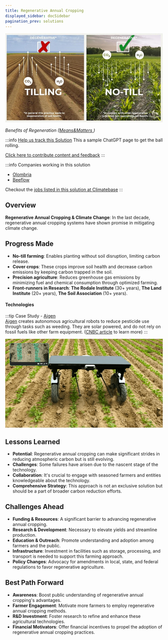 ```yaml
---
title: Regenerative Annual Cropping
displayed_sidebar: docSidebar
pagination_prev: solutions
---
```

![Regenerative agriculture enhances ecosystem function, maximizing water absorption, photosynthesis, and carbon sequestration.](/../static/img/regenerative-annual-cropping.jpg)

*Benefits of Regeneration ([Means&Matters ](https://meansandmatters.bankofthewest.com/article/financial-perspectives/industries/how-regenerative-agriculture-tackles-climate-change-from-the-ground-up/))*

:::info [Help us track this Solution](contribute)
This a sample ChatGPT page to get the ball rolling.

[Click here to contribute content and feedback](contribute)
:::

:::info Companies working in this solution 
- [Olombria](https://www.flypollination.com/)
- [Beeflow](http://www.beeflow.co/en/)

Checkout the [jobs listed in this solution at Climatebase](https://climatebase.org/jobs?l=&q=&drawdown_solutions=Regenerative+Annual+Cropping)
:::

## Overview

**Regenerative Annual Cropping & Climate Change**: In the last decade, regenerative annual cropping systems have shown promise in mitigating climate change.

## Progress Made

* **No-till farming**: Enables planting without soil disruption, limiting carbon release.
* **Cover crops**: These crops improve soil health and decrease carbon emissions by keeping carbon trapped in the soil.
* **Precision agriculture**: Reduces greenhouse gas emissions by minimizing fuel and chemical consumption through optimized farming.
* **Front-runners in Research**: **The Rodale Institute** (30+ years), **The Land Institute** (20+ years), **The Soil Association** (10+ years).

#### Technologies

:::tip Case Study - [Aigen](https://aigen.io)\
[Aigen](https://aigen.io) creates autonomous agricultural robots to reduce pesticide use through tasks such as weeding. They are solar powered, and do not rely on fossil fuels like other farm equipment. ([CNBC article](https://www.cnbc.com/2023/06/30/ex-tesla-engineer-builds-aigen-robots-to-get-weeds-without-pesticides.html) to learn more)
:::

![Aigen robot](/../static/img/aigen-robotics.png "Aigen robot")

## Lessons Learned

* **Potential**: Regenerative annual cropping can make significant strides in reducing atmospheric carbon but is still evolving.
* **Challenges**: Some failures have arisen due to the nascent stage of the technology.
* **Collaboration**: It's crucial to engage with seasoned farmers and entities knowledgeable about the technology.
* **Comprehensive Strategy**: This approach is not an exclusive solution but should be a part of broader carbon reduction efforts.

## Challenges Ahead

* **Funding & Resources**: A significant barrier to advancing regenerative annual cropping.
* **Research & Development**: Necessary to elevate yields and streamline production.
* **Education & Outreach**: Promote understanding and adoption among farmers and the public.
* **Infrastructure**: Investment in facilities such as storage, processing, and transport is needed to support this farming approach.
* **Policy Changes**: Advocacy for amendments in local, state, and federal regulations to favor regenerative agriculture.

## Best Path Forward

* **Awareness**: Boost public understanding of regenerative annual cropping's advantages.
* **Farmer Engagement**: Motivate more farmers to employ regenerative annual cropping methods.
* **R&D Investment**: Foster research to refine and enhance these agricultural technologies.
* **Financial Motivators**: Offer financial incentives to propel the adoption of regenerative annual cropping practices.